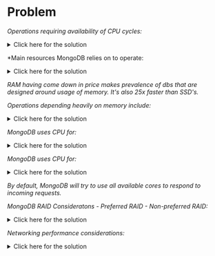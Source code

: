 # Problem

_Operations requiring availability of CPU cycles:_

<details>
  <summary>Click here for the solution</summary>
    <ul>
    <li>Page Compression</li>
    <li>Data Calculation</li>
    <li>Aggrgation Framework Operations</li>
    <li>Map Reduce</li>
	</ul>
</details>

\*Main resources MongoDB relies on to operate:

<details>
  <summary>Click here for the solution</summary>
    <ul>
    <li>CPU for processing and calculations</li>
    <li>Memory for execution -> IMPORTANT!</li>
    <li>Disk and IO for persistency and communications between servers or within host processes</li>
	</ul>
</details>

_RAM having come down in price makes prevalence of dbs that are designed around usage of memory. It's also 25x faster than SSD's._

_Operations depending heavily on memory include:_

<details>
  <summary>Click here for the solution</summary>
    <ul>
    <li>Aggregation</li>
    <li>Index Traversing</li>
    <li>Write Operations</li>
    <li>Query Engine (to retrieve query results)</li>
    <li>Connections (~1MB per established connection)</li>
	</ul>
</details>

_MongoDB uses CPU for:_

<details>
  <summary>Click here for the solution</summary>
    <ul>
    <li>Storage Engine</li>
    <li>Concurrency Model</li>
	</ul>
</details>

_MongoDB uses CPU for:_

<details>
  <summary>Click here for the solution</summary>
    <ul>
    <li>Storage Engine</li>
    <li>Concurrency Model</li>
	</ul>
</details>

_By default, MongoDB will try to use all available cores to respond to incoming requests._

_MongoDB RAID Consideratons - Preferred RAID - Non-preferred RAID:_

<details>
  <summary>Click here for the solution</summary>
    <ul>
    <li>DO NOT USE RAID 5, RAID 6.</li>
    <li>Also avoid RAID 0 - has good write performance but limited availability, can lead to reduced performance on read operations.</li>
    <li>RAID 10 provides benefits needed by MongoDB</li>
	</ul>
</details>

_Networking performance considerations:_

<details>
  <summary>Click here for the solution</summary>
    <ul>
        <li>Types of network switches</li>
        <li>Load balancer</li>
        <li>Firewalls</li>
        <li>How far apart cluster nodes are (across different data centers or regions)</li>
        <li>Types of connections between data centers (i.e. latency - can't go faster than speed of light)</li>
	</ul>
</details>
